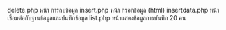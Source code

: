 delete.php หน้า การลบข้อมูล
insert.php หน้า กรอกข้อมูล (html)
insertdata.php หน้าเชื่อมต่อกับฐานข้อมูลและบันทึกข้อมูล
list.php หน้าแสดงข้อมูลการบันทึก 20 คน
